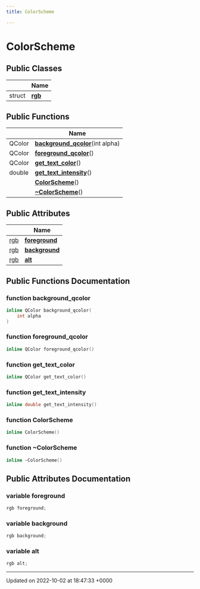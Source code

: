 ```yaml
---
title: ColorScheme

---
```


# ColorScheme





## Public Classes

|                | Name           |
| -------------- | -------------- |
| struct | **[rgb](../Classes/structColorScheme_1_1rgb.md)**  |

## Public Functions

|                | Name           |
| -------------- | -------------- |
| QColor | **[background_qcolor](../Classes/classColorScheme.md#function-background-qcolor)**(int alpha) |
| QColor | **[foreground_qcolor](../Classes/classColorScheme.md#function-foreground-qcolor)**() |
| QColor | **[get_text_color](../Classes/classColorScheme.md#function-get-text-color)**() |
| double | **[get_text_intensity](../Classes/classColorScheme.md#function-get-text-intensity)**() |
| | **[ColorScheme](../Classes/classColorScheme.md#function-colorscheme)**() |
| | **[~ColorScheme](../Classes/classColorScheme.md#function-~colorscheme)**() |

## Public Attributes

|                | Name           |
| -------------- | -------------- |
| [rgb](../Classes/structColorScheme_1_1rgb.md) | **[foreground](../Classes/classColorScheme.md#variable-foreground)**  |
| [rgb](../Classes/structColorScheme_1_1rgb.md) | **[background](../Classes/classColorScheme.md#variable-background)**  |
| [rgb](../Classes/structColorScheme_1_1rgb.md) | **[alt](../Classes/classColorScheme.md#variable-alt)**  |

## Public Functions Documentation

### function background_qcolor

```cpp
inline QColor background_qcolor(
    int alpha
)
```


### function foreground_qcolor

```cpp
inline QColor foreground_qcolor()
```


### function get_text_color

```cpp
inline QColor get_text_color()
```


### function get_text_intensity

```cpp
inline double get_text_intensity()
```


### function ColorScheme

```cpp
inline ColorScheme()
```


### function ~ColorScheme

```cpp
inline ~ColorScheme()
```


## Public Attributes Documentation

### variable foreground

```cpp
rgb foreground;
```


### variable background

```cpp
rgb background;
```


### variable alt

```cpp
rgb alt;
```


-------------------------------

Updated on 2022-10-02 at 18:47:33 +0000
